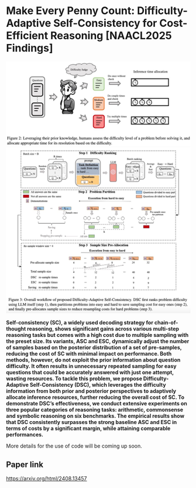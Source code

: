 # Make Every Penny Count: Difficulty-Adaptive Self-Consistency for Cost-Efficient Reasoning [NAACL2025 Findings]

<div align="center">
    <img src="https://github.com/WangXinglin/DSC/blob/main/Figure/Figure2.jpeg" width="700">
    <img src="https://github.com/WangXinglin/DSC/blob/main/Figure/Figure3.jpeg" width="700">
</div>

**Self-consistency (SC), a widely used decoding strategy for chain-of-thought reasoning, shows significant gains across various multi-step reasoning tasks but comes with a high cost due to multiple 
sampling with the preset size. Its variants, ASC and ESC, dynamically adjust the number of samples based on the posterior distribution of a set of pre-samples, 
reducing the cost of SC with minimal impact on performance. Both methods, however, do not exploit the prior information about question difficulty. It often results in unnecessary repeated sampling for easy questions that could be accurately answered with just one attempt, wasting resources. 
To tackle this problem, we propose Difficulty-Adaptive Self-Consistency (DSC), which leverages the difficulty information from both prior and posterior perspectives to adaptively allocate inference resources, further reducing the overall cost of SC. 
To demonstrate DSC’s effectiveness, we conduct extensive experiments on three popular categories of reasoning tasks: arithmetic, commonsense and symbolic reasoning on six benchmarks. The empirical results show that DSC consistently surpasses the strong baseline ASC and ESC in terms of costs by a significant margin, while attaining comparable performances.**

More details for the use of code will be coming up soon.

## Paper link
https://arxiv.org/html/2408.13457
